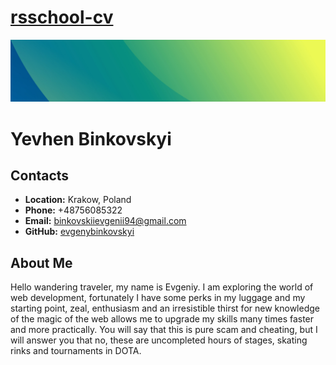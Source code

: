 # __[rsschool-cv](https://evgenybinkovskyi.github.io/rsschool-cv/)__

![background image](/images/bg.jpg)

# __Yevhen Binkovskyi__

## __Contacts__ 
- __Location:__ Krakow, Poland 
- __Phone:__ +48756085322 
- __Email:__ binkovskiievgenii94@gmail.com 
- __GitHub:__ [evgenybinkovskyi](https://github.com/evgenybinkovskyi)

## __About Me__
Hello wandering traveler, my name is Evgeniy. I am exploring the world of web development, fortunately I have some perks in my luggage and my starting point, zeal, enthusiasm and an irresistible thirst for new knowledge of the magic of the web allows me to upgrade my skills many times faster and more practically. You will say that this is pure scam and cheating, but I will answer you that no, these are uncompleted hours of stages, skating rinks and tournaments in DOTA.
 
